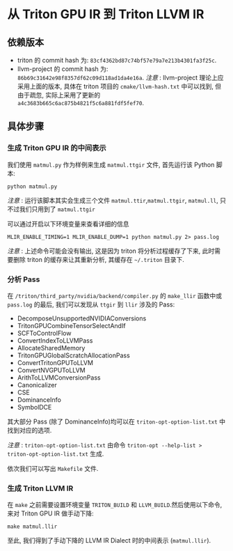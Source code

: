 # 从 Triton GPU IR 到 Triton LLVM IR

## 依赖版本
- triton 的 commit hash 为: `83cf4362bd87c74bf57e79a7e213b4301fa3f25c`.
- llvm-project 的 commit hash 为: `86b69c31642e98f8357df62c09d118ad1da4e16a`.
*注意* : llvm-project 理论上应采用上面的版本, 具体在 triton 项目的 `cmake/llvm-hash.txt` 中可以找到, 但由于疏忽, 实际上采用了更新的 `a4c3683b665c6ac875b4821f5c6a881fdf5fef70`.

## 具体步骤

### 生成 Triton GPU IR 的中间表示
我们使用 `matmul.py` 作为样例来生成 `matmul.ttgir` 文件, 首先运行该 Python 脚本:
```
python matmul.py
```
*注意* : 运行该脚本其实会生成三个文件 `matmul.ttir`,`matmul.ttgir`, `matmul.ll`, 只不过我们只用到了 `matmul.ttgir`

可以通过开启以下环境变量来查看详细的信息
```
MLIR_ENABLE_TIMING=1 MLIR_ENABLE_DUMP=1 python matmul.py 2> pass.log
```
*注意* : 上述命令可能会没有输出, 这是因为 triton 将分析过程缓存了下来, 此时需要删除 triton 的缓存来让其重新分析, 其缓存在 `~/.triton` 目录下.

### 分析 Pass
在 `/triton/third_party/nvidia/backend/compiler.py` 的 `make_llir` 函数中或 `pass.log` 的最后, 我们可以发现从 `ttgir` 到 `llir` 涉及的 Pass:
- DecomposeUnsupportedNVIDIAConversions
- TritonGPUCombineTensorSelectAndIf
- SCFToControlFlow
- ConvertIndexToLLVMPass
- AllocateSharedMemory
- TritonGPUGlobalScratchAllocationPass
- ConvertTritonGPUToLLVM
- ConvertNVGPUToLLVM
- ArithToLLVMConversionPass
- Canonicalizer
- CSE
- DominanceInfo
- SymbolDCE

其大部分 Pass (除了 DominanceInfo)均可以在 `triton-opt-option-list.txt` 中找到对应的选项.

*注意* : `triton-opt-option-list.txt` 由命令 `triton-opt --help-list > triton-opt-option-list.txt` 生成.

依次我们可以写出 `Makefile` 文件.

### 生成 Triton LLVM IR
在 `make` 之前需要设置环境变量 `TRITON_BUILD` 和 `LLVM_BUILD`.然后使用以下命令, 来对 Triton GPU IR 做手动下降:
```
make matmul.llir
```
至此, 我们得到了手动下降的 LLVM IR Dialect 时的中间表示 (`matmul.llir`).
